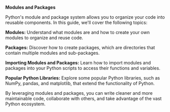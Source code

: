 **Modules and Packages**

Python's module and package system allows you to organize your code into reusable components. In this guide, we'll cover the following topics:

**Modules:**
Understand what modules are and how to create your own modules to organize and reuse code.

**Packages:**
Discover how to create packages, which are directories that contain multiple modules and sub-packages.

**Importing Modules and Packages:**
Learn how to import modules and packages into your Python scripts to access their functions and variables.

**Popular Python Libraries:** Explore some popular Python libraries, such as NumPy, pandas, and matplotlib, that extend the functionality of Python.

By leveraging modules and packages, you can write cleaner and more maintainable code, collaborate with others, and take advantage of the vast Python ecosystem.
